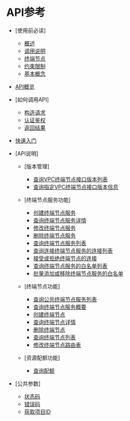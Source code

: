 # API参考

-   [使用前必读]
    -   [概述](概述.md)
    -   [调用说明](调用说明.md)
    -   [终端节点](终端节点.md)
    -   [约束限制](约束限制.md)
    -   [基本概念](基本概念.md)

-   [API概览](API概览.md)
-   [如何调用API]
    -   [构造请求](构造请求.md)
    -   [认证鉴权](认证鉴权.md)
    -   [返回结果](返回结果.md)

-   [快速入门](快速入门.md)
-   [API说明]
    -   [版本管理]
        -   [查询VPC终端节点接口版本列表](查询VPC终端节点接口版本列表.md)
        -   [查询指定VPC终端节点接口版本信息](查询指定VPC终端节点接口版本信息.md)

    -   [终端节点服务功能]
        -   [创建终端节点服务](创建终端节点服务.md)
        -   [查询终端节点服务详情](查询终端节点服务详情.md)
        -   [修改终端节点服务](修改终端节点服务.md)
        -   [删除终端节点服务](删除终端节点服务.md)
        -   [查询终端节点服务列表](查询终端节点服务列表.md)
        -   [查询连接终端节点服务的连接列表](查询连接终端节点服务的连接列表.md)
        -   [接受或拒绝终端节点的连接](接受或拒绝终端节点的连接.md)
        -   [查询终端节点服务的白名单列表](查询终端节点服务的白名单列表.md)
        -   [批量添加或移除终端节点服务的白名单](批量添加或移除终端节点服务的白名单.md)

    -   [终端节点功能]
        -   [查询公共终端节点服务列表](查询公共终端节点服务列表.md)
        -   [查询终端节点服务概要](查询终端节点服务概要.md)
        -   [创建终端节点](创建终端节点.md)
        -   [查询终端节点详情](查询终端节点详情.md)
        -   [删除终端节点](删除终端节点.md)
        -   [查询终端节点列表](查询终端节点列表.md)
        -   [修改终端节点路由表](修改终端节点路由表.md)

    -   [资源配额功能]
        -   [查询配额](查询配额.md)


-   [公共参数]
    -   [状态码](状态码.md)
    -   [错误码](错误码.md)
    -   [获取项目ID](获取项目ID.md)

